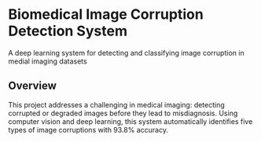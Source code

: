 # Biomedical Image Corruption Detection System

A deep learning system for detecting and classifying image corruption in medial imaging datasets

## Overview

This project addresses a challenging in medical imaging: detecting corrupted or degraded images before they lead to misdiagnosis. Using computer vision and deep learning, this system automatically identifies five types of image corruptions with 93.8% accuracy. 
